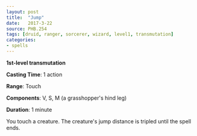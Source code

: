 ```yaml
---
layout: post
title:  "Jump"
date:   2017-3-22
source: PHB.254
tags: [druid, ranger, sorcerer, wizard, level1, transmutation]
categories:
- spells
---
```


**1st-level transmutation**

**Casting Time**: 1 action

**Range**: Touch

**Components**: V, S, M (a grasshopper's hind leg)

**Duration**: 1 minute

You touch a creature. The creature's jump distance is tripled until the spell ends.
